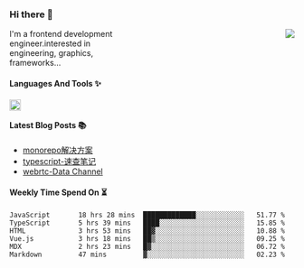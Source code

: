 <!--
**zhaohuanyuu/zhaohuanyuu** is a ✨ _special_ ✨ repository because its `README.md` (this file) appears on your GitHub profile.
-->

### Hi there 👋

<picture>
  <source media="(prefers-color-scheme: dark)" srcset="https://github-readme-stats.vercel.app/api?username=zhaohuanyuu&count_private=true&show_icons=true&theme=city_lights&hide_title=true">
  <img align="right" src="https://github-readme-stats.vercel.app/api?username=zhaohuanyuu&count_private=true&show_icons=true&hide_title=true">
</picture>

<p align="left" style="width:40%">I'm a frontend development engineer.interested in engineering, graphics, frameworks...</p>

#### Languages And Tools ✨

<img align="left" height="20" src="https://skillicons.dev/icons?i=js,ts,nodejs,react,vue,gatsby,materialui,graphql,nestjs,electron,flutter" />

</br>

#### Latest Blog Posts 📚
<!-- BLOG-POST-LIST:START -->
- [monorepo解决方案](https://zhy.gatsbyjs.io/blog/monorepos)
- [typescript-速查笔记](https://zhy.gatsbyjs.io/blog/ts-note)
- [webrtc-Data Channel](https://zhy.gatsbyjs.io/blog/webrtc-dc)
<!-- BLOG-POST-LIST:END -->

#### Weekly Time Spend On ⏳
<!--START_SECTION:waka-->

```text
JavaScript       18 hrs 28 mins  █████████████░░░░░░░░░░░░   51.77 %
TypeScript       5 hrs 39 mins   ████░░░░░░░░░░░░░░░░░░░░░   15.85 %
HTML             3 hrs 53 mins   ██▓░░░░░░░░░░░░░░░░░░░░░░   10.88 %
Vue.js           3 hrs 18 mins   ██▒░░░░░░░░░░░░░░░░░░░░░░   09.25 %
MDX              2 hrs 23 mins   █▓░░░░░░░░░░░░░░░░░░░░░░░   06.72 %
Markdown         47 mins         ▓░░░░░░░░░░░░░░░░░░░░░░░░   02.23 %
```

<!--END_SECTION:waka-->
